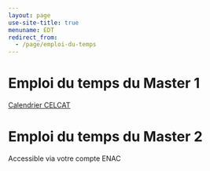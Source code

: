 ```yaml
---
layout: page
use-site-title: true
menuname: EDT
redirect_from:
  - /page/emploi-du-temps
---
```


# Emploi du temps du Master 1

[Calendrier CELCAT](https://edt.univ-tlse3.fr/calendar2/)

# Emploi du temps du Master 2

Accessible via votre compte ENAC



